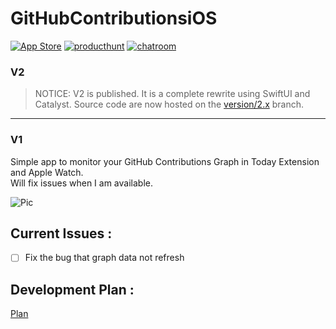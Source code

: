 # GitHubContributionsiOS  

[![App Store](https://img.shields.io/itunes/v/1153432612.svg)](https://itunes.apple.com/us/app/contributions-for-github/id1153432612?l=zh&ls=1&mt=8) [![producthunt](https://img.shields.io/badge/Product%20Hunt-v1.x-orange.svg)](https://www.producthunt.com/posts/contributions-for-github) [![chatroom](https://raw.github.com/LitoMore/badges/master/badges/telegram.svg?sanitize=true)](https://telegram.me/joinchat/BTmd1EDcXVRwEzazY1CeWQ)

### V2
> NOTICE: V2 is published. It is a complete rewrite using SwiftUI and Catalyst. Source code are now hosted on the [version/2.x](https://github.com/JustinFincher/GitHubContributionsiOS/tree/version/2.x) branch.

---

### V1

Simple app to monitor your GitHub Contributions Graph in Today Extension and Apple Watch.  
Will fix issues when I am available.

![Pic](https://github.com/JustinFincher/GitHubContributionsiOS/raw/master/Sketch/GitHub-Contributions.jpg)  

## Current Issues :   
- [ ] Fix the bug that graph data not refresh

## Development Plan :
[Plan](https://github.com/JustinFincher/GitHubContributionsiOS/projects/1)


